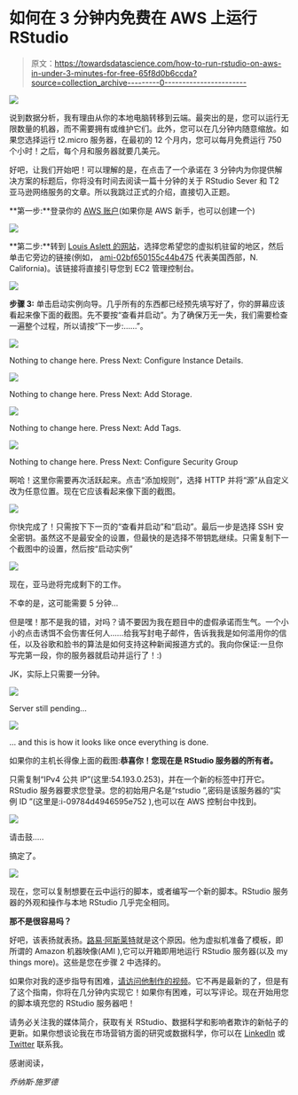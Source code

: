 # 如何在 3 分钟内免费在 AWS 上运行 RStudio

> 原文：<https://towardsdatascience.com/how-to-run-rstudio-on-aws-in-under-3-minutes-for-free-65f8d0b6ccda?source=collection_archive---------0----------------------->

![](img/ea2c7ec4bccd32fb6ad6c4fefa013712.png)

说到数据分析，我有理由从你的本地电脑转移到云端。最突出的是，您可以运行无限数量的机器，而不需要拥有或维护它们。此外，您可以在几分钟内随意缩放。如果您选择运行 t2.micro 服务器，在最初的 12 个月内，您可以每月免费运行 750 个小时！之后，每个月和服务器就要几美元。

好吧，让我们开始吧！可以理解的是，在点击了一个承诺在 3 分钟内为你提供解决方案的标题后，你将没有时间去阅读一篇十分钟的关于 RStudio Sever 和 T2 亚马逊网络服务的文章。所以我跳过正式的介绍，直接切入正题。

**第一步:**登录你的 [AWS 账户](http://aws.amazon.com/)(如果你是 AWS 新手，也可以创建一个)

![](img/2204c20a15b11b1d06256abed7c2acd4.png)

**第二步:**转到 [Louis Aslett 的网站](http://www.louisaslett.com/RStudio_AMI/)，选择您希望您的虚拟机驻留的地区，然后单击它旁边的链接(例如， [ami-02bf650155c44b475](https://console.aws.amazon.com/ec2/home?region=us-west-1#launchAmi=ami-02bf650155c44b475) 代表美国西部，N. California)。该链接将直接引导您到 EC2 管理控制台。

![](img/8c0c1963ae127b3b569c1987ffd21bb6.png)

**步骤 3:** 单击启动实例向导。几乎所有的东西都已经预先填写好了，你的屏幕应该看起来像下面的截图。先不要按“查看并启动”。为了确保万无一失，我们需要检查一遍整个过程，所以请按“下一步:……”。

![](img/0fb0808529903fbfed2d21904fe6ab9a.png)

Nothing to change here. Press Next: Configure Instance Details.

![](img/c33e38cbbb564a9948f2f4aec51dce15.png)

Nothing to change here. Press Next: Add Storage.

![](img/d8d2c0c40c3e879ccd0720908e985eb1.png)

Nothing to change here. Press Next: Add Tags.

![](img/d4bf4ed0002b86a6ec2fbd4c0a584712.png)

Nothing to change here. Press Next: Configure Security Group

啊哈！这里你需要再次活跃起来。点击“添加规则”，选择 HTTP 并将“源”从自定义改为任意位置。现在它应该看起来像下面的截图。

![](img/04647a472aed25562f90044896d6ab33.png)

你快完成了！只需按下下一页的“查看并启动”和“启动”。最后一步是选择 SSH 安全密钥。虽然这不是最安全的设置，但最快的是选择不带钥匙继续。只需复制下一个截图中的设置，然后按“启动实例”

![](img/64cdbcab218bf255e15d1507f36a3956.png)

现在，亚马逊将完成剩下的工作。

不幸的是，这可能需要 5 分钟…

但是嘿！那不是我的错，对吗？请不要因为我在题目中的虚假承诺而生气。一个小小的点击诱饵不会伤害任何人……给我写封电子邮件，告诉我我是如何滥用你的信任，以及谷歌和脸书的算法是如何支持这种新闻报道方式的。我向你保证:一旦你写完第一段，你的服务器就启动并运行了！:)

JK，实际上只需要一分钟。

![](img/feb254fcf967007222d3a726c675e2a3.png)

Server still pending…

![](img/657f8ed1277ca3564f495dd9b7ae96fd.png)

… and this is how it looks like once everything is done.

如果你的主机长得像上面的截图:**恭喜你！您现在是 RStudio 服务器的所有者。**

只需复制“IPv4 公共 IP”(这里:54.193.0.253)，并在一个新的标签中打开它。RStudio 服务器要求您登录。您的初始用户名是“rstudio ”,密码是该服务器的“实例 ID ”(这里是:i-09784d4946595e752 ),也可以在 AWS 控制台中找到。

![](img/28b1c380116d7c0387bf18477f1ab56c.png)

请击鼓…..

搞定了。

![](img/a539cee30630686a8513eab0cc8e59ba.png)

现在，您可以复制想要在云中运行的脚本，或者编写一个新的脚本。RStudio 服务器的外观和操作与本地 RStudio 几乎完全相同。

**那不是很容易吗？**

好吧，该表扬就表扬。[路易·阿斯莱特](https://twitter.com/louisaslett?lang=en)就是这个原因。他为虚拟机准备了模板，即所谓的 Amazon 机器映像(AMI ),它可以开箱即用地运行 RStudio 服务器(以及 my things more)。这些是您在步骤 2 中选择的。

如果你对我的逐步指导有困难，[请访问他制作的视频](http://www.louisaslett.com/RStudio_AMI/video_guide.html)。它不再是最新的了，但是有了这个指南，你将在几分钟内实现它！如果你有困难，可以写评论。现在开始用您的脚本填充您的 RStudio 服务器吧！

请务必关注我的媒体简介，获取有关 RStudio、数据科学和影响者欺诈的新帖子的更新。如果你想谈论我在市场营销方面的研究或数据科学，你可以在 [LinkedIn](https://www.linkedin.com/in/jonas-schröder-914a338a/) 或 [Twitter](https://twitter.com/Gedankennahrung) 联系我。

感谢阅读，

*乔纳斯·施罗德*